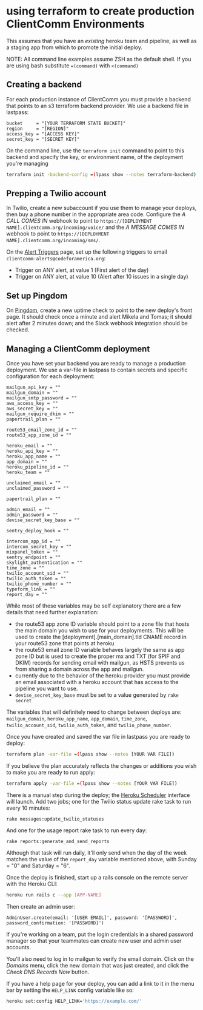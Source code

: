 # using terraform to create production ClientComm Environments

This assumes that you have an *existing* heroku team and pipeline, as well as
a staging app from which to promote the initial deploy.

NOTE: All command line examples assume ZSH as the default shell. If you are using
bash substitute `=(command)` with `<(command)`

## Creating a backend

For each production instance of ClientComm you must provide a backend that points
to an s3 terraform backend provider. We use a backend file in lastpass:
```
bucket     = "[YOUR TERRAFORM STATE BUCKET]"
region     = "[REGION]"
access_key = "[ACCESS KEY]"
secret_key = "[SECRET KEY]"
```

On the command line, use the `terraform init` command to point to this backend
and specify the key, or environment name, of the deployment you're managing
```bash
terraform init -backend-config =(lpass show --notes terraform-backend) -backend-config 'key=[DEPLOYMENT NAME]'
```

## Prepping a Twilio account

In Twilio, create a new subaccount if you use them to manage your deploys, then buy a
phone number in the appropriate area code. Configure the _A CALL COMES IN_ webhook
to point to `https://[DEPLOYMENT NAME].clientcomm.org/incoming/voice/` and the _A MESSAGE COMES IN_
webhook to point to `https://[DEPLOYMENT NAME].clientcomm.org/incoming/sms/`.

On the [Alert Triggers](https://www.twilio.com/console/runtime/triggers/alert/create) page, set up
the following triggers to email `clientcomm-alerts@codeforamerica.org`:

* Trigger on ANY alert, at value 1 (First alert of the day)
* Trigger on ANY alert, at value 10 (Alert after 10 issues in a single day)

## Set up Pingdom

On [Pingdom](https://my.pingdom.com/newchecks/checks), create a new uptime check to point to the
new deploy's front page. It should check once a minute and alert Mikela and Tomas; it should alert
after 2 minutes down; and the Slack webhook integration should be checked.

## Managing a ClientComm deployment

Once you have set your backend you are ready to manage a production deployment.
We use a var-file in lastpass to contain secrets and specific configuration
for each deployment:
```
mailgun_api_key = ""
mailgun_domain = ""
mailgun_smtp_password = ""
aws_access_key = ""
aws_secret_key = ""
mailgun_require_dkim = ""
papertrail_plan = ""

route53_email_zone_id = ""
route53_app_zone_id = ""

heroku_email = ""
heroku_api_key = ""
heroku_app_name = ""
app_domain = ""
heroku_pipeline_id = ""
heroku_team = ""

unclaimed_email = ""
unclaimed_password = ""

papertrail_plan = ""

admin_email = ""
admin_password = ""
devise_secret_key_base = ""

sentry_deploy_hook = ""

intercom_app_id = ""
intercom_secret_key = ""
mixpanel_token = ""
sentry_endpoint = ""
skylight_authentication = ""
time_zone = ""
twilio_account_sid = ""
twilio_auth_token = ""
twilio_phone_number = ""
typeform_link = ""
report_day = ""
```

While most of these variables may be self explanatory there are a few details
that need further explanation:
* the route53 app zone ID variable should point to a zone file that hosts the
main domain you wish to use for your deployments. This will be used to create
the [deployment].[main_domain].tld CNAME record in your route53 zone that points
at heroku
* the route53 email zone ID variable behaves largely the same as app zone ID
but is used to create the proper mx and TXT (for SPIF and DKIM) records for sending
email with mailgun, as HSTS prevents us from sharing a domain across the app and mailgun.
* currently due to the behavior of the heroku provider you must provide an email
associated with a heroku account that has access to the pipeline you want to use.
* `devise_secret_key_base` must be set to a value generated by `rake secret`

The variables that will definitely need to change between deploys are: `mailgun_domain`,
`heroku_app_name`, `app_domain`, `time_zone`, `twilio_account_sid`, `twilio_auth_token`,
and `twilio_phone_number`.

Once you have created and saved the var file in lastpass you are ready to deploy:
```bash
terraform plan -var-file =(lpass show --notes [YOUR VAR FILE])
```

If you believe the plan accurately reflects the changes or additions you wish
to make you are ready to run apply:
```bash
terraform apply -var-file =(lpass show --notes [YOUR VAR FILE])
```

There is a manual step during the deploy; the [Heroku Scheduler](https://devcenter.heroku.com/articles/scheduler) interface will
launch. Add two jobs; one for the Twilio status update rake task to run every 10 minutes:

```
rake messages:update_twilio_statuses
```

And one for the usage report rake task to run every day:

```
rake reports:generate_and_send_reports
```

Although that task will run daily, it'll only send when the day of the week matches
the value of the `report_day` variable mentioned above, with Sunday = "0" and
Saturday = "6".

Once the deploy is finished, start up a rails console on the remote server with the
Heroku CLI:

```bash
heroku run rails c --app [APP-NAME]
```

Then create an admin user:

```
AdminUser.create(email: '[USER EMAIL]', password: '[PASSWORD]', password_confirmation: '[PASSWORD]')
```

If you're working on a team, put the login credentials in a shared password manager
so that your teammates can create new user and admin user accounts.

You'll also need to log in to mailgun to verify the email domain. Click on the
*Domains* menu, click the new domain that was just created, and click the *Check DNS Records Now*
button.

If you have a help page for your deploy, you can add a link to it in the menu bar by
setting the `HELP_LINK` config variable like so:

```bash
heroku set:config HELP_LINK='https://example.com/'
```
